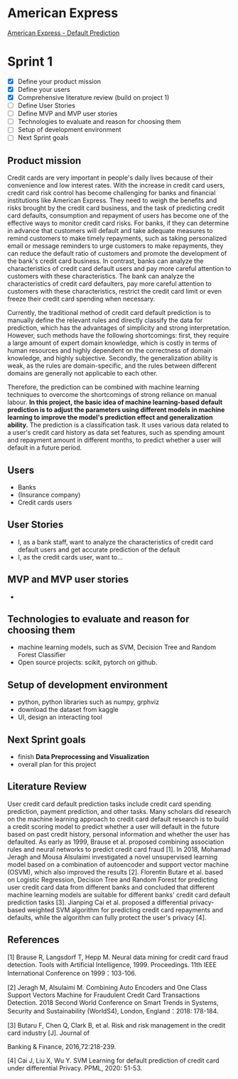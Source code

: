 # American Express

[American Express - Default Prediction](https://www.kaggle.com/competitions/amex-default-prediction)

# Sprint 1

- [x]  Define your product mission
- [x]  Define your users
- [x]  Comprehensive literature review (build on project 1)
- [ ]  Define User Stories
- [ ]  Define MVP and MVP user stories
- [ ]  Technologies to evaluate and reason for choosing them
- [ ]  Setup of development environment
- [ ]  Next Sprint goals

## Product mission

Credit cards are very important in people's daily lives because of their convenience and low interest rates. With the increase in credit card users, credit card risk control has become challenging for banks and financial institutions like American Express. They need to weigh the benefits and risks brought by the credit card business, and the task of predicting credit card defaults, consumption and repayment of users has become one of the effective ways to monitor credit card risks. For banks, if they can determine in advance that customers will default and take adequate measures to remind customers to make timely repayments, such as taking personalized email or message reminders to urge customers to make repayments, they can reduce the default ratio of customers and promote the development of the bank's credit card business. In contrast, banks can analyze the characteristics of credit card default users and pay more careful attention to customers with these characteristics. The bank can analyze the characteristics of credit card defaulters, pay more careful attention to customers with these characteristics, restrict the credit card limit or even freeze their credit card spending when necessary.

Currently, the traditional method of credit card default prediction is to manually define the relevant rules and directly classify the data for prediction, which has the advantages of simplicity and strong interpretation. However, such methods have the following shortcomings: first, they require a large amount of expert domain knowledge, which is costly in terms of human resources and highly dependent on the correctness of domain knowledge, and highly subjective. Secondly, the generalization ability is weak, as the rules are domain-specific, and the rules between different domains are generally not applicable to each other.

Therefore, the prediction can be combined with machine learning techniques to overcome the shortcomings of strong reliance on manual labour. **In this project, the basic idea of machine learning-based default prediction is to adjust the parameters using different models in machine learning to improve the model's prediction effect and generalization ability.** The prediction is a classification task. It uses various data related to a user's credit card history as data set features, such as spending amount and repayment amount in different months, to predict whether a user will default in a future period. 

## Users

- Banks
- (Insurance company)
- Credit cards users

## User Stories

- I, as a bank staff, want to analyze the characteristics of credit card default users and get accurate prediction of the default
- I, as the credit cards user, want to... 

## MVP and MVP user stories

- 

## Technologies to evaluate and reason for choosing them

- machine learning models, such as SVM, Decision Tree and Random Forest Classifier
- Open source projects: scikit, pytorch on github.

## Setup of development environment

- python, python libraries such as numpy, grphviz
- download the dataset from kaggle
- UI, design an interacting tool

## Next Sprint goals

- finish **Data Preprocessing and Visualization**
- overall plan for this project

## Literature Review

User credit card default prediction tasks include credit card spending prediction, payment prediction, and other tasks. Many scholars did research on the machine learning approach to credit card default research is to build a credit scoring model to predict whether a user will default in the future based on past credit history, personal information and whether the user has defaulted. As early as 1999, Brause et al. proposed combining association rules and neural networks to predict credit card fraud [1]. In 2018, Mohamad Jeragh and Mousa Alsulaimi investigated a novel unsupervised learning model based on a combination of autoencoder and support vector machine (OSVM), which also improved the results [2]. Florentin Butare et al. based on Logistic Regression, Decision Tree and Random Forest for predicting user credit card data from different banks and concluded that different machine learning models are suitable for different banks' credit card default prediction tasks [3]. Jianping Cai et al. proposed a differential privacy-based weighted SVM algorithm for predicting credit card repayments and defaults, while the algorithm can fully protect the user's privacy [4].

## References

[1] Brause R, Langsdorf T, Hepp M. Neural data mining for credit card fraud detection. Tools with Artificial Intelligence, 1999. Proceedings. 11th IEEE International Conference on 1999：103-106.

[2] Jeragh M, Alsulaimi M. Combining Auto Encoders and One Class Support Vectors Machine for Fraudulent Credit Card Transactions Detection. 2018 Second World Conference on Smart Trends in Systems, Security and Sustainability (WorldS4), London, England：2018: 178-184.

[3] Butaru F, Chen Q, Clark B, et al. Risk and risk management in the credit card industry [J]. Journal of

Banking & Finance, 2016,72:218-239.

[4] Cai J, Liu X, Wu Y. SVM Learning for default prediction of credit card under differential Privacy. PPML, 2020: 51-53.
